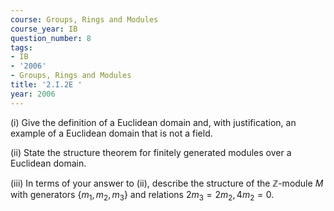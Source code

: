 ```yaml
---
course: Groups, Rings and Modules
course_year: IB
question_number: 8
tags:
- IB
- '2006'
- Groups, Rings and Modules
title: '2.I.2E '
year: 2006
---
```



(i) Give the definition of a Euclidean domain and, with justification, an example of a Euclidean domain that is not a field.

(ii) State the structure theorem for finitely generated modules over a Euclidean domain.

(iii) In terms of your answer to (ii), describe the structure of the $\mathbb{Z}$-module $M$ with generators $\left\{m_{1}, m_{2}, m_{3}\right\}$ and relations $2 m_{3}=2 m_{2}, 4 m_{2}=0$.